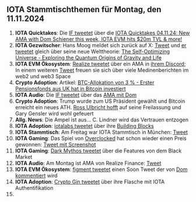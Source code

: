 ## IOTA Stammtischthemen für Montag, den 11.11.2024

1. **IOTA Quicktakes**: Die [IF tweetet](https://x.com/iota/status/1853391823927964057) über die [IOTA Quicktakes 04.11.24: New AMA with Dom Schiener this week, IOTA EVM hits $20m TVL & more!](https://www.youtube.com/watch?v=ea-cihhvcuY)
2. **IOTA Gezwitscher**: Hans Moog meldet sich zurück auf X: [Tweet](https://x.com/hus_qy/status/1853524954350010516) und [er tweetet](https://x.com/hus_qy/status/1853526814712352850) gleich über seine neue Welttheorie: [The Self-Optimizing Universe - Exploring the Quantum Origins of Gravity and Life](https://www.reverse-engineering-nature.com/p/self-optimizing-universe)
3. **IOTA EVM Ökosystem**: [Realize tweetet](https://x.com/realizefinance/status/1853733552136827214) über ein AMA in [ihrem Discord](https://t.co/Q6OmnlUmvh); In einem weiteren [Tweet](https://x.com/realizefinance/status/1853781978237313045) freuen sie sich über viele Medinenberichten im web2 und web3 Space
4. **Crypto Adoption**: Artikel: [BTC-Allokation von 3 % - Erster Pensionsfonds aus UK hat in Bitcoin investiert](https://www.blocktrainer.de/blog/erster-pensionsfonds-aus-uk-hat-in-bitcoin-investiert)
5. **IOTA Audio**: Die [IF tweetet](https://x.com/iota/status/1853784333149942268) über das [AMA mit Dom](https://youtube.com/live/A40eTP7fqp4?feature=share)
6. **Crypto Adoption**: Trump wurde zum US Präsident gewählt und Bitcoin erreicht ein neues ATH. [Ross Ulbricht hofft](https://x.com/pardon_ross/status/1854187522588631078) auf seine Freilassung und Gary Gensler wird wohl gefeuert
7. **Allg. News**: Die Ampel ist aus... C. Lindner wird das Vertrauen entzogen
8. **IOTA Adoption**: [iotalabs tweetet](https://x.com/iotalabs_/status/1854161823131468057) über ihre [Building Blocks](https://iotalabs.io/)
9. **IOTA Stammtisch**: Am Freitag war IOTA Stammtisch in München: [Tweet](https://x.com/IotaMunchen/status/1853799157502283877)
10. **IOTA Gaming**: Das Spiel von [Overclocked](https://x.com/overclocksalmon) hat schon wieder einen Preis gewonnen: [Tweet mit Screenshot](https://x.com/whatmicha/status/1854101692553248897)
11. **IOTA Gaming**: [Dark Mythos tweetet](https://x.com/DarkMythosIOTA/status/1854439060443418735) über die Features von dem Black Market
12. **IOTA Audio**: Am Montag ist AMA von Realize Finance: [Tweet](https://x.com/realizefinance/status/1854449960860708950)
13. **IOTA EVM Ökosystem**: [figment tweetet](https://x.com/figment_nfts/status/1853802070370849188) einen Soon Tweet der von [Dom kommentiert](https://x.com/DomSchiener/status/1853853833966834119) wird
14. **IOTA Adoption**: [Crypto Gin tweetet](https://x.com/Crypto_Gin21/status/1854440531419361572) über ihre Flasche mit IOTA Authentifikation
15. 

